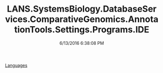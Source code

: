 ﻿---
title: LANS.SystemsBiology.DatabaseServices.ComparativeGenomics.AnnotationTools.Settings.Programs.IDE
date: 6/13/2016 6:38:08 PM
---

[Languages](T-LANS.SystemsBiology.DatabaseServices.ComparativeGenomics.AnnotationTools.Settings.Programs.IDE.Languages.html)
